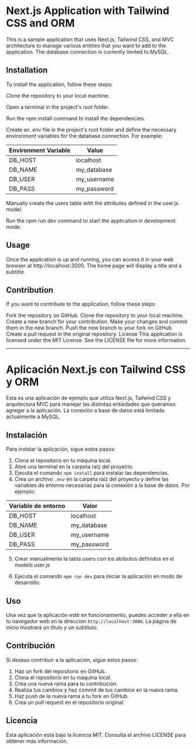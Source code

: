 # Next.js Application with Tailwind CSS and ORM
This is a sample application that uses Next.js, Tailwind CSS, and MVC architecture to manage various entities that you want to add to the application. The database connection is currently limited to MySQL.

## Installation
To install the application, follow these steps:

Clone the repository to your local machine.

Open a terminal in the project's root folder.

Run the npm install command to install the dependencies.

Create an .env file in the project's root folder and define the necessary environment variables for the database connection. For example:

<table>
  <thead>
    <tr>
      <th>Environment Variable</th>
      <th>Value</th>
    </tr>
  </thead>
  <tbody>
    <tr>
      <td>DB_HOST</td>
      <td>localhost</td>
    </tr>
    <tr>
      <td>DB_NAME</td>
      <td>my_database</td>
    </tr>
    <tr>
      <td>DB_USER</td>
      <td>my_username</td>
    </tr>
    <tr>
      <td>DB_PASS</td>
      <td>my_password</td>
    </tr>
  </tbody>
</table>
Manually create the users table with the attributes defined in the user.js model.

Run the npm run dev command to start the application in development mode.

## Usage
Once the application is up and running, you can access it in your web browser at http://localhost:3000. The home page will display a title and a subtitle.

## Contribution
If you want to contribute to the application, follow these steps:

Fork the repository on GitHub.
Clone the repository to your local machine.
Create a new branch for your contribution.
Make your changes and commit them in the new branch.
Push the new branch to your fork on GitHub.
Create a pull request in the original repository.
License
This application is licensed under the MIT License. See the LICENSE file for more information.

<hr>

# Aplicación Next.js con Tailwind CSS y ORM

Esta es una aplicación de ejemplo que utiliza Next.js, Tailwind CSS y arquitectura MVC para manejar las distintas entiedades que queramos agregar a la aplicación. La conexión a base de datos está limitada actualmente a MySQL.

## Instalación

Para instalar la aplicación, sigue estos pasos:

1. Clona el repositorio en tu máquina local.
2. Abre una terminal en la carpeta raíz del proyecto.
3. Ejecuta el comando `npm install` para instalar las dependencias.
4. Crea un archivo `.env` en la carpeta raíz del proyecto y define las variables de entorno necesarias para la conexión a la base de datos. Por ejemplo:
<table>
  <thead>
    <tr>
      <th>Variable de entorno</th>
      <th>Valor</th>
    </tr>
  </thead>
  <tbody>
    <tr>
      <td>DB_HOST</td>
      <td>localhost</td>
    </tr>
    <tr>
      <td>DB_NAME</td>
      <td>my_database</td>
    </tr>
    <tr>
      <td>DB_USER</td>
      <td>my_username</td>
    </tr>
    <tr>
      <td>DB_PASS</td>
      <td>my_password</td>
    </tr>
  </tbody>
</table>

5. Crear manualmente la tabla users con los atributos definidos en el modelo user.js

6. Ejecuta el comando `npm run dev` para iniciar la aplicación en modo de desarrollo.

## Uso

Una vez que la aplicación esté en funcionamiento, puedes acceder a ella en tu navegador web en la dirección `http://localhost:3000`. La página de inicio mostrará un título y un subtítulo.

## Contribución

Si deseas contribuir a la aplicación, sigue estos pasos:

1. Haz un fork del repositorio en GitHub.
2. Clona el repositorio en tu máquina local.
3. Crea una nueva rama para tu contribución.
4. Realiza tus cambios y haz commit de tus cambios en la nueva rama.
5. Haz push de la nueva rama a tu fork en GitHub.
6. Crea un pull request en el repositorio original.

## Licencia

Esta aplicación está bajo la licencia MIT. Consulta el archivo LICENSE para obtener más información.
